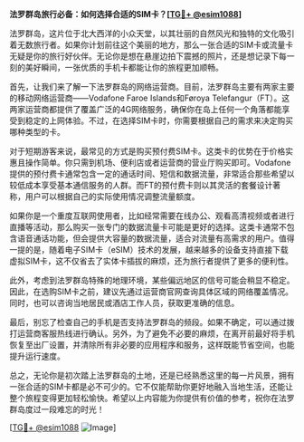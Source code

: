 **法罗群岛旅行必备：如何选择合适的SIM卡？[[TG💪+ @esim1088](https://t.me/s/esim1088)]**

法罗群岛，这片位于北大西洋的小众天堂，以其壮丽的自然风光和独特的文化吸引着无数旅行者。如果你计划前往这个美丽的地方，那么一张合适的SIM卡或流量卡无疑是你的旅行好伙伴。无论你是想在悬崖边拍下震撼的照片，还是想记录下每一刻的美好瞬间，一张优质的手机卡都能让你的旅程更加顺畅。

首先，让我们来了解一下法罗群岛的网络运营商。目前，法罗群岛主要有两家主要的移动网络运营商——Vodafone Faroe Islands和Føroya Telefangur（FT）。这两家运营商都提供了覆盖广泛的4G网络服务，确保你在岛上任何一个角落都能享受到稳定的上网体验。不过，在选择SIM卡时，你需要根据自己的需求来决定购买哪种类型的卡。

对于短期游客来说，最常见的方式是购买预付费SIM卡。这类卡的优势在于价格实惠且操作简单。你只需到机场、便利店或者运营商的营业厅购买即可。Vodafone提供的预付费卡通常包含一定的通话时间、短信和数据流量，非常适合那些希望以较低成本享受基本通信服务的人群。而FT的预付费卡则以其灵活的套餐设计著称，用户可以根据自己的实际使用情况调整流量额度。

如果你是一个重度互联网使用者，比如经常需要在线办公、观看高清视频或者进行直播等活动，那么购买一张专门的数据流量卡可能是更好的选择。这类卡通常不包含语音通话功能，但会提供大容量的数据流量，适合对流量有高需求的用户。值得一提的是，随着电子SIM卡（eSIM）技术的发展，越来越多的设备支持直接下载虚拟SIM卡，这不仅省去了实体卡插拔的麻烦，还为旅行者提供了更多的便利性。

此外，考虑到法罗群岛特殊的地理环境，某些偏远地区的信号可能会稍显不稳定。因此，在选购SIM卡之前，建议先通过运营商官网查询具体区域的网络覆盖情况。同时，也可以咨询当地居民或酒店工作人员，获取更准确的信息。

最后，别忘了检查自己的手机是否支持法罗群岛的频段。如果不确定，可以通过拨打运营商客服热线进行确认。另外，为了避免不必要的麻烦，在离开前最好将手机恢复至出厂设置，并清除所有非必要的应用程序和服务，这样既能节省空间，也能提升运行速度。

总之，无论你是初次踏上法罗群岛的土地，还是已经熟悉这里的每一片风景，拥有一张合适的SIM卡都是必不可少的。它不仅能帮助你更好地融入当地生活，还能让整个旅程变得更加轻松愉快。希望以上内容能为你提供有价值的参考，祝你在法罗群岛度过一段难忘的时光！

[[TG💪+ @esim1088](https://t.me/s/esim1088) ![Image](https://i.postimg.cc/4NQfJmqS/Snipaste-2025-05-13-00-14-12.png)]
